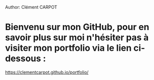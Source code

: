 Author: Clément CARPOT

# Bienvenu sur mon GitHub, pour en savoir plus sur moi n'hésiter pas à visiter mon portfolio via le lien ci-dessous :

https://clementcarpot.github.io/portfolio/
